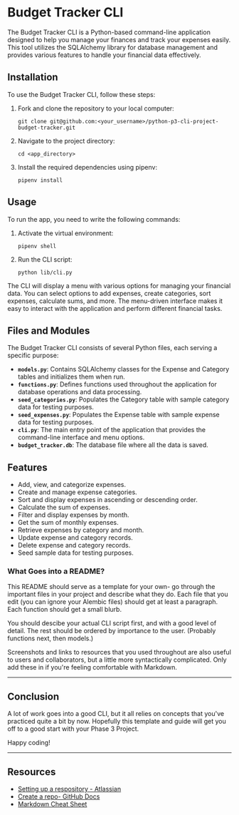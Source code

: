 # Budget Tracker CLI

The Budget Tracker CLI is a Python-based command-line application designed to help you manage your finances and track your expenses easily. This tool utilizes the SQLAlchemy library for database management and provides various features to handle your financial data effectively.

## Installation

To use the Budget Tracker CLI, follow these steps:

1. Fork and clone the repository to your local computer:

   ```console
   git clone git@github.com:<your_username>/python-p3-cli-project-budget-tracker.git
   ```

2. Navigate to the project directory:

   ```console
   cd <app_directory>
   ```

3. Install the required dependencies using pipenv:

   ```console
   pipenv install
   ```

## Usage

To run the app, you need to write the following commands:

1. Activate the virtual environment:

   ```console
   pipenv shell
   ```

2. Run the CLI script:

   ```console
   python lib/cli.py
   ```

The CLI will display a menu with various options for managing your financial data. You can select options to add expenses, create categories, sort expenses, calculate sums, and more. The menu-driven interface makes it easy to interact with the application and perform different financial tasks.

## Files and Modules

The Budget Tracker CLI consists of several Python files, each serving a specific purpose:

- **`models.py`**: Contains SQLAlchemy classes for the Expense and Category tables and initializes them when run.
- **`functions.py`**: Defines functions used throughout the application for database operations and data processing.
- **`seed_categories.py`**: Populates the Category table with sample category data for testing purposes.
- **`seed_expenses.py`**: Populates the Expense table with sample expense data for testing purposes.
- **`cli.py`**: The main entry point of the application that provides the command-line interface and menu options.
- **`budget_tracker.db`**: The database file where all the data is saved.

## Features

- Add, view, and categorize expenses.
- Create and manage expense categories.
- Sort and display expenses in ascending or descending order.
- Calculate the sum of expenses.
- Filter and display expenses by month.
- Get the sum of monthly expenses.
- Retrieve expenses by category and month.
- Update expense and category records.
- Delete expense and category records.
- Seed sample data for testing purposes.

### What Goes into a README?

This README should serve as a template for your own- go through the important
files in your project and describe what they do. Each file that you edit
(you can ignore your Alembic files) should get at least a paragraph. Each
function should get a small blurb.

You should descibe your actual CLI script first, and with a good level of
detail. The rest should be ordered by importance to the user. (Probably
functions next, then models.)

Screenshots and links to resources that you used throughout are also useful to
users and collaborators, but a little more syntactically complicated. Only add
these in if you're feeling comfortable with Markdown.

---

## Conclusion

A lot of work goes into a good CLI, but it all relies on concepts that you've
practiced quite a bit by now. Hopefully this template and guide will get you
off to a good start with your Phase 3 Project.

Happy coding!

---

## Resources

- [Setting up a respository - Atlassian](https://www.atlassian.com/git/tutorials/setting-up-a-repository)
- [Create a repo- GitHub Docs](https://docs.github.com/en/get-started/quickstart/create-a-repo)
- [Markdown Cheat Sheet](https://www.markdownguide.org/cheat-sheet/)

```

```

